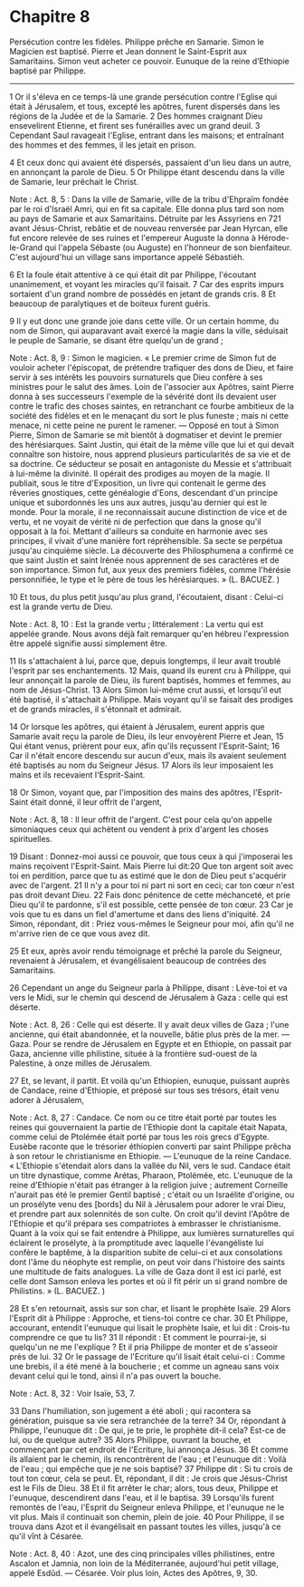 # Chapitre 8

Persécution contre les fidèles.
Philippe prêche en Samarie.
Simon le Magicien est baptisé.
Pierre et Jean donnent le Saint-Esprit aux Samaritains.
Simon veut acheter ce pouvoir.
Eunuque de la reine d’Ethiopie baptisé par Philippe.

***

1 Or il s'éleva en ce temps-là une grande persécution contre l'Eglise qui était à Jérusalem, et tous, excepté les apôtres, furent dispersés dans les régions de la Judée et de la Samarie. 2 Des hommes craignant Dieu ensevelirent Etienne, et firent ses funérailles avec un grand deuil. 3 Cependant Saul ravageait l'Eglise, entrant dans les maisons; et entraînant des hommes et des femmes, il les jetait en prison.


4 Et ceux donc qui avaient été dispersés, passaient d'un lieu dans un autre, en annonçant la parole de Dieu. 5 Or Philippe étant descendu dans la ville de Samarie, leur prêchait le Christ.

<span class="bible-note">Note : </span> Act. 8, 5 : Dans la ville de Samarie, ville de la tribu d'Ehpraïm fondée par le roi d'Israël Amri, qui en fit sa capitale. Elle donna plus tard son nom au pays de Samarie et aux Samaritains. Détruite par les Assyriens en 721 avant Jésus-Christ, rebâtie et de nouveau renversée par Jean Hyrcan, elle fut encore relevée de ses ruines et l'empereur Auguste la donna à Hérode-le-Grand qui l'appela Sébaste (ou Auguste) en l'honneur de son bienfaiteur. C'est aujourd'hui un village sans importance appelé Sébastiéh.

6 Et la foule était attentive à ce qui était dit par Philippe, l'écoutant unanimement, et voyant les miracles qu'il faisait. 7 Car des esprits impurs sortaient d'un grand nombre de possédés en jetant de grands cris. 8 Et beaucoup de paralytiques et de boiteux furent guéris.


9 Il y eut donc une grande joie dans cette ville. Or un certain homme, du nom de Simon, qui auparavant avait exercé la magie dans la ville, séduisait le peuple de Samarie, se disant être quelqu'un de grand ;

<span class="bible-note">Note : </span> Act. 8, 9 : Simon le magicien. « Le premier crime de Simon fut de vouloir acheter l'épiscopat, de prétendre trafiquer des dons de Dieu, et faire servir à ses intérêts les pouvoirs surnaturels que Dieu confère à ses ministres pour le salut des âmes. Loin de l'associer aux Apôtres, saint Pierre donna à ses successeurs l'exemple de la sévérité dont ils devaient user contre le trafic des choses saintes, en retranchant ce fourbe ambitieux de la société des fidèles et en le menaçant du sort le plus funeste ; mais ni cette menace, ni cette peine ne purent le ramener. ― Opposé en tout à Simon Pierre, Simon de Samarie se mit bientôt à dogmatiser et devint le premier des hérésiarques. Saint Justin, qui était de la même ville que lui et qui devait connaître son histoire, nous apprend plusieurs particularités de sa vie et de sa doctrine. Ce séducteur se posait en antagoniste du Messie et s'attribuait à lui-même la divinité. Il opérait des prodiges au moyen de la magie. Il publiait, sous le titre d'Exposition, un
livre qui contenait le germe des rêveries gnostiques, cette généalogie d'Eons, descendant d'un principe unique et subordonnés les uns aux autres, jusqu'au dernier qui est le monde. Pour la morale, il ne reconnaissait aucune distinction de vice et de vertu, et ne voyait de vérité ni de perfection que dans la gnose qu'il opposait à la foi. Mettant d'ailleurs sa conduite en harmonie avec ses principes, il vivait d'une manière fort répréhensible. Sa secte se perpétua jusqu'au cinquième siècle. La découverte des Philosphumena a confirmé ce que saint Justin et saint Irénée nous apprennent de ses caractères et de son importance. Simon fut, aux yeux des premiers fidèles, comme l'hérésie personnifiée, le type et le père de tous les hérésiarques. » (L. BACUEZ. )

10 Et tous, du plus petit jusqu'au plus grand, l'écoutaient, disant : Celui-ci est la grande vertu de Dieu.

<span class="bible-note">Note : </span> Act. 8, 10 : Est la grande vertu ; littéralement : La vertu qui est appelée grande. Nous avons déjà fait remarquer qu'en hébreu l'expression être appelé signifie aussi simplement être.

11 Ils s'attachaient à lui, parce que, depuis longtemps, il leur avait troublé l'esprit par ses enchantements. 12 Mais, quand ils eurent cru à Philippe, qui leur annonçait la parole de Dieu, ils furent baptisés, hommes et femmes, au nom de Jésus-Christ. 13 Alors Simon lui-même crut aussi, et lorsqu'il eut été baptisé, il s'attachait à Philippe. Mais voyant qu'il se faisait des prodiges et de grands miracles, il s'étonnait et admirait.


14 Or lorsque les apôtres, qui étaient à Jérusalem, eurent appris que Samarie avait reçu la parole de Dieu, ils leur envoyèrent Pierre et Jean, 15 Qui étant venus, prièrent pour eux, afin qu'ils reçussent l'Esprit-Saint; 16 Car il n'était encore descendu sur aucun d'eux, mais ils avaient seulement été baptisés au nom du Seigneur Jésus. 17 Alors ils leur imposaient les mains et ils recevaient l'Esprit-Saint.


18 Or Simon, voyant que, par l'imposition des mains des apôtres, l'Esprit-Saint était donné, il leur offrit de l'argent,

<span class="bible-note">Note : </span> Act. 8, 18 : Il leur offrit de l'argent. C'est pour cela qu'on appelle simoniaques ceux qui achètent ou vendent à prix d'argent les choses spirituelles.

19 Disant : Donnez-moi aussi ce pouvoir, que tous ceux à qui j'imposerai les mains reçoivent l'Esprit-Saint. Mais Pierre lui dit:20 Que ton argent soit avec toi en perdition, parce que tu as estimé que le don de Dieu peut s'acquérir avec de l'argent. 21 Il n'y a pour toi ni part ni sort en ceci; car ton cœur n'est pas droit devant Dieu. 22 Fais donc pénitence de cette méchanceté, et prie Dieu qu'il te pardonne, s'il est possible, cette pensée de ton cœur. 23 Car je vois que tu es dans un fiel d'amertume et dans des liens d'iniquité. 24 Simon, répondant, dit : Priez vous-mêmes le Seigneur pour moi, afin qu'il ne m'arrive rien de ce que vous avez dit.


25 Et eux, après avoir rendu témoignage et prêché la parole du Seigneur, revenaient à Jérusalem, et évangélisaient beaucoup de contrées des Samaritains.


26 Cependant un ange du Seigneur parla à Philippe, disant : Lève-toi et va vers le Midi, sur le chemin qui descend de Jérusalem à Gaza : celle qui est déserte.

<span class="bible-note">Note : </span> Act. 8, 26 : Celle qui est déserte. Il y avait deux villes de Gaza ; l'une ancienne, qui était abandonnée, et la nouvelle, bâtie plus près de la mer. ― Gaza. Pour se rendre de Jérusalem en Egypte et en Ethiopie, on passait par Gaza, ancienne ville philistine, située à la frontière sud-ouest de la Palestine, à onze milles de Jérusalem.

27 Et, se levant, il partit. Et voilà qu'un Ethiopien, eunuque, puissant auprès de Candace, reine d'Ethiopie, et préposé sur tous ses trésors, était venu adorer à Jérusalem,

<span class="bible-note">Note : </span> Act. 8, 27 : Candace. Ce nom ou ce titre était porté par toutes les reines qui gouvernaient la partie de l'Ethiopie dont la capitale était Napata, comme celui de Ptolémée était porté par tous les rois grecs d'Egypte. Eusèbe raconte que le trésorier éthiopien converti par saint Philippe prêcha à son retour le christianisme en Ethiopie. ― L'eunuque de la reine Candace. « L'Ethiopie s'étendait alors dans la vallée du Nil, vers le sud. Candace était un titre dynastique, comme Arétas, Pharaon, Ptolémée, etc. L'eunuque de la reine d'Ethiopie n'était pas étranger à la religion juive ; autrement Corneille n'aurait pas été le premier Gentil baptisé ; c'était ou un Israélite d'origine, ou un prosélyte venu des [bords] du Nil à Jérusalem pour adorer le vrai Dieu, et prendre part aux solennités de son culte. On croit qu'il devint l'Apôtre de l'Ethiopie et qu'il prépara ses compatriotes à embrasser le christianisme. Quant à la voix qui se fait entendre à Philippe, aux lumières surnaturelles qui éclairent le
prosélyte, à la promptitude avec laquelle l'évangéliste lui confère le baptême, à la disparition subite de celui-ci et aux consolations dont l'âme du néophyte est remplie, on peut voir dans l'histoire des saints une multitude de faits analogues. La ville de Gaza dont il est ici parlé, est celle dont Samson enleva les portes et où il fit périr un si grand nombre de Philistins. » (L. BACUEZ. )

28 Et s'en retournait, assis sur son char, et lisant le prophète Isaïe. 29 Alors l'Esprit dit à Philippe : Approche, et tiens-toi contre ce char. 30 Et Philippe, accourant, entendit l'eunuque qui lisait le prophète Isaïe, et lui dit : Crois-tu comprendre ce que tu lis? 31 Il répondit : Et comment le pourrai-je, si quelqu'un ne me l'explique ? Et il pria Philippe de monter et de s'asseoir près de lui. 32 Or le passage de l'Ecriture qu'il lisait était celui-ci : Comme une brebis, il a été mené à la boucherie ; et comme un agneau sans voix devant celui qui le tond, ainsi il n'a pas ouvert la bouche.

<span class="bible-note">Note : </span> Act. 8, 32 : Voir Isaïe, 53, 7.

33 Dans l'humiliation, son jugement a été aboli ; qui racontera sa génération, puisque sa vie sera retranchée de la terre? 34 Or, répondant à Philippe, l'eunuque dit : De qui, je te prie, le prophète dit-il cela? Est-ce de lui, ou de quelque autre? 35 Alors Philippe, ouvrant la bouche, et commençant par cet endroit de l'Ecriture, lui annonça Jésus. 36 Et comme ils allaient par le chemin, ils rencontrèrent de l'eau ; et l'eunuque dit : Voilà de l'eau ; qui empêche que je ne sois baptisé? 37 Philippe dit : Si tu crois de tout ton cœur, cela se peut. Et, répondant, il dit : Je crois que Jésus-Christ est le Fils de Dieu. 38 Et il fit arrêter le char; alors, tous deux, Philippe et l'eunuque, descendirent dans l'eau, et il le baptisa. 39 Lorsqu'ils furent remontés de l'eau, l'Esprit du Seigneur enleva Philippe, et l'eunuque ne le vit plus. Mais il continuait son chemin, plein de joie. 40 Pour Philippe, il se trouva dans Azot et il évangélisait en passant toutes les villes, jusqu'à ce qu'il vînt à Césarée.

<span class="bible-note">Note : </span> Act. 8, 40 : Azot, une des cinq principales villes philistines, entre Ascalon et Jamnia, non loin de la Méditerranée, aujourd'hui petit village, appelé Esdûd. ― Césarée. Voir plus loin, Actes des Apôtres, 9, 30.

